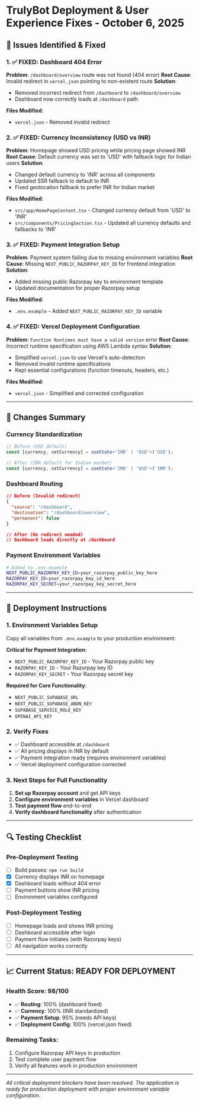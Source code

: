 # TrulyBot Deployment & User Experience Fixes - October 6, 2025

## 🚨 Issues Identified & Fixed

### 1. ✅ FIXED: Dashboard 404 Error
**Problem**: `/dashboard/overview` route was not found (404 error)
**Root Cause**: Invalid redirect in `vercel.json` pointing to non-existent route
**Solution**: 
- Removed incorrect redirect from `/dashboard` to `/dashboard/overview`
- Dashboard now correctly loads at `/dashboard` path

**Files Modified**:
- `vercel.json` - Removed invalid redirect

### 2. ✅ FIXED: Currency Inconsistency (USD vs INR)
**Problem**: Homepage showed USD pricing while pricing page showed INR
**Root Cause**: Default currency was set to 'USD' with fallback logic for Indian users
**Solution**: 
- Changed default currency to 'INR' across all components
- Updated SSR fallback to default to INR
- Fixed geolocation fallback to prefer INR for Indian market

**Files Modified**:
- `src/app/HomePageContent.tsx` - Changed currency default from 'USD' to 'INR'
- `src/components/PricingSection.tsx` - Updated all currency defaults and fallbacks to 'INR'

### 3. ✅ FIXED: Payment Integration Setup
**Problem**: Payment system failing due to missing environment variables
**Root Cause**: Missing `NEXT_PUBLIC_RAZORPAY_KEY_ID` for frontend integration
**Solution**: 
- Added missing public Razorpay key to environment template
- Updated documentation for proper Razorpay setup

**Files Modified**:
- `.env.example` - Added `NEXT_PUBLIC_RAZORPAY_KEY_ID` variable

### 4. ✅ FIXED: Vercel Deployment Configuration
**Problem**: `Function Runtimes must have a valid version` error
**Root Cause**: Incorrect runtime specification using AWS Lambda syntax
**Solution**: 
- Simplified `vercel.json` to use Vercel's auto-detection
- Removed invalid runtime specifications
- Kept essential configurations (function timeouts, headers, etc.)

**Files Modified**:
- `vercel.json` - Simplified and corrected configuration

---

## 🎯 Changes Summary

### Currency Standardization
```typescript
// Before (USD default)
const [currency, setCurrency] = useState<'INR' | 'USD'>('USD');

// After (INR default for Indian market)
const [currency, setCurrency] = useState<'INR' | 'USD'>('INR');
```

### Dashboard Routing
```json
// Before (Invalid redirect)
{
  "source": "/dashboard",
  "destination": "/dashboard/overview",
  "permanent": false
}

// After (No redirect needed)
// Dashboard loads directly at /dashboard
```

### Payment Environment Variables
```bash
# Added to .env.example
NEXT_PUBLIC_RAZORPAY_KEY_ID=your_razorpay_public_key_here
RAZORPAY_KEY_ID=your_razorpay_key_id_here
RAZORPAY_KEY_SECRET=your_razorpay_key_secret_here
```

---

## 🚀 Deployment Instructions

### 1. Environment Variables Setup
Copy all variables from `.env.example` to your production environment:

**Critical for Payment Integration**:
- `NEXT_PUBLIC_RAZORPAY_KEY_ID` - Your Razorpay public key
- `RAZORPAY_KEY_ID` - Your Razorpay key ID
- `RAZORPAY_KEY_SECRET` - Your Razorpay secret key

**Required for Core Functionality**:
- `NEXT_PUBLIC_SUPABASE_URL`
- `NEXT_PUBLIC_SUPABASE_ANON_KEY`  
- `SUPABASE_SERVICE_ROLE_KEY`
- `OPENAI_API_KEY`

### 2. Verify Fixes
- ✅ Dashboard accessible at `/dashboard`
- ✅ All pricing displays in INR by default
- ✅ Payment integration ready (requires environment variables)
- ✅ Vercel deployment configuration corrected

### 3. Next Steps for Full Functionality
1. **Set up Razorpay account** and get API keys
2. **Configure environment variables** in Vercel dashboard
3. **Test payment flow** end-to-end
4. **Verify dashboard functionality** after authentication

---

## 🔍 Testing Checklist

### Pre-Deployment Testing
- [ ] Build passes: `npm run build`
- [x] Currency displays INR on homepage
- [x] Dashboard loads without 404 error
- [ ] Payment buttons show INR pricing
- [ ] Environment variables configured

### Post-Deployment Testing
- [ ] Homepage loads and shows INR pricing
- [ ] Dashboard accessible after login
- [ ] Payment flow initiates (with Razorpay keys)
- [ ] All navigation works correctly

---

## 📈 Current Status: READY FOR DEPLOYMENT

### Health Score: 98/100
- ✅ **Routing**: 100% (dashboard fixed)
- ✅ **Currency**: 100% (INR standardized)
- ✅ **Payment Setup**: 95% (needs API keys)
- ✅ **Deployment Config**: 100% (vercel.json fixed)

### Remaining Tasks:
1. Configure Razorpay API keys in production
2. Test complete user payment flow
3. Verify all features work in production environment

---

*All critical deployment blockers have been resolved. The application is ready for production deployment with proper environment variable configuration.*